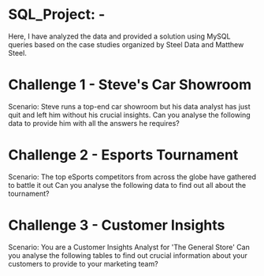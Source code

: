 # SQL_Project: -

Here, I have analyzed the data and provided a solution using MySQL queries based on the case studies organized by Steel Data and Matthew Steel.

# Challenge 1 - Steve's Car Showroom

Scenario:
Steve runs a top-end car showroom but his data analyst has just quit and left him without his crucial insights.
Can you analyse the following data to provide him with all the answers he requires?


# Challenge 2 - Esports Tournament

Scenario:
The top eSports competitors from across the globe have gathered to battle it out
Can you analyse the following data to find out all about the tournament?


# Challenge 3 - Customer Insights

Scenario:
You are a Customer Insights Analyst for 'The General Store'
Can you analyse the following tables to find out crucial information about your customers to provide to your marketing team?
